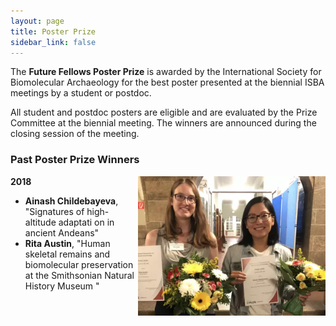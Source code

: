 ```yaml
---
layout: page
title: Poster Prize
sidebar_link: false
---
```


The <b>Future Fellows Poster Prize</b> is awarded by the International Society for Biomolecular Archaeology for the best poster presented at the
biennial ISBA meetings by a student or postdoc. 

All student and postdoc posters are eligible and are evaluated by the Prize Committee at the biennial meeting. The winners are 
announced during the closing session of the meeting.

### Past Poster Prize Winners

<img align="right" width="300" src="/assets/images/PosterPrize2018.png">

<b>2018</b>

- <b>Ainash Childebayeva</b>, "Signatures of high-altitude adaptati on in ancient Andeans"
- <b>Rita Austin</b>, "Human skeletal remains and biomolecular preservation at the Smithsonian Natural History Museum "
